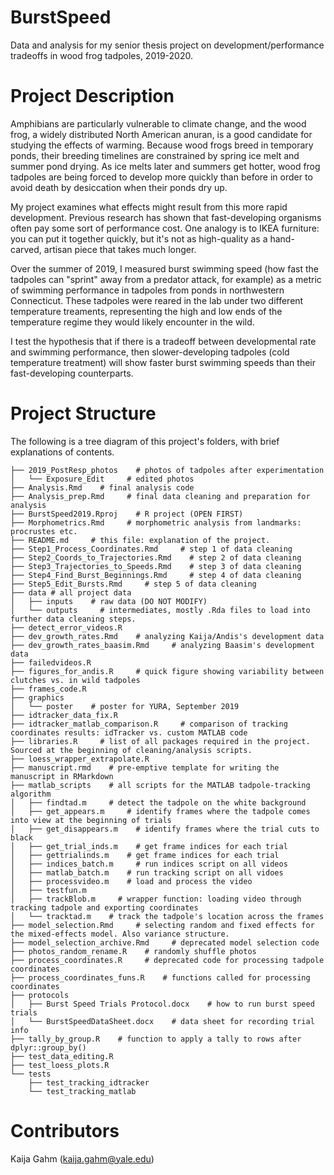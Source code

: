 # BurstSpeed
Data and analysis for my senior thesis project on development/performance tradeoffs in wood frog tadpoles, 2019-2020.

# Project Description
Amphibians are particularly vulnerable to climate change, and the wood frog, a widely distributed North American anuran, is a good candidate for studying the effects of warming. Because wood frogs breed in temporary ponds, their breeding timelines are constrained by spring ice melt and summer pond drying. As ice melts later and summers get hotter, wood frog tadpoles are being forced to develop more quickly than before in order to avoid death by desiccation when their ponds dry up.

My project examines what effects might result from this more rapid development. Previous research has shown that fast-developing organisms often pay some sort of performance cost. One analogy is to IKEA furniture: you can put it together quickly, but it's not as high-quality as a hand-carved, artisan piece that takes much longer.

Over the summer of 2019, I measured burst swimming speed (how fast the tadpoles can "sprint" away from a predator attack, for example) as a metric of swimming performance in tadpoles from ponds in northwestern Connecticut. These tadpoles were reared in the lab under two different temperature treaments, representing the high and low ends of the temperature regime they would likely encounter in the wild.

I test the hypothesis that if there is a tradeoff between developmental rate and swimming performance, then slower-developing tadpoles (cold temperature treatment) will show faster burst swimming speeds than their fast-developing counterparts.

# Project Structure
The following is a tree diagram of this project's folders, with brief explanations of contents.

```
├── 2019_PostResp_photos    # photos of tadpoles after experimentation
│   └── Exposure_Edit     # edited photos
├── Analysis.Rmd    # final analysis code
├── Analysis_prep.Rmd     # final data cleaning and preparation for analysis
├── BurstSpeed2019.Rproj    # R project (OPEN FIRST)
├── Morphometrics.Rmd     # morphometric analysis from landmarks: procrustes etc.
├── README.md     # this file: explanation of the project.
├── Step1_Process_Coordinates.Rmd     # step 1 of data cleaning
├── Step2_Coords_to_Trajectories.Rmd    # step 2 of data cleaning
├── Step3_Trajectories_to_Speeds.Rmd    # step 3 of data cleaning
├── Step4_Find_Burst_Beginnings.Rmd     # step 4 of data cleaning
├── Step5_Edit_Bursts.Rmd     # step 5 of data cleaning
├── data # all project data
│   ├── inputs    # raw data (DO NOT MODIFY)
│   └── outputs     # intermediates, mostly .Rda files to load into further data cleaning steps.
├── detect_error_videos.R
├── dev_growth_rates.Rmd    # analyzing Kaija/Andis's development data
├── dev_growth_rates_baasim.Rmd     # analyzing Baasim's development data
├── failedvideos.R
├── figures_for_andis.R     # quick figure showing variability between clutches vs. in wild tadpoles
├── frames_code.R
├── graphics
│   └── poster    # poster for YURA, September 2019
├── idtracker_data_fix.R
├── idtracker_matlab_comparison.R     # comparison of tracking coordinates results: idTracker vs. custom MATLAB code
├── libraries.R     # list of all packages required in the project. Sourced at the beginning of cleaning/analysis scripts.
├── loess_wrapper_extrapolate.R
├── manuscript.rmd    # pre-emptive template for writing the manuscript in RMarkdown
├── matlab_scripts    # all scripts for the MATLAB tadpole-tracking algorithm
│   ├── findtad.m     # detect the tadpole on the white background
│   ├── get_appears.m     # identify frames where the tadpole comes into view at the beginning of trials
│   ├── get_disappears.m    # identify frames where the trial cuts to black
│   ├── get_trial_inds.m    # get frame indices for each trial
│   ├── gettrialinds.m    # get frame indices for each trial
│   ├── indices_batch.m     # run indices script on all videos
│   ├── matlab_batch.m    # run tracking script on all vidoes
│   ├── processvideo.m    # load and process the video
│   ├── testfun.m
│   ├── trackBlob.m     # wrapper function: loading video through tracking tadpole and exporting coordinates
│   └── tracktad.m    # track the tadpole's location across the frames 
├── model_selection.Rmd     # selecting random and fixed effects for the mixed-effects model. Also variance structure.
├── model_selection_archive.Rmd     # deprecated model selection code
├── photos_random_rename.R    # randomly shuffle photos
├── process_coordinates.R     # deprecated code for processing tadpole coordinates
├── process_coordinates_funs.R    # functions called for processing coordinates
├── protocols
│   ├── Burst Speed Trials Protocol.docx    # how to run burst speed trials
│   └── BurstSpeedDataSheet.docx    # data sheet for recording trial info
├── tally_by_group.R    # function to apply a tally to rows after dplyr::group_by()
├── test_data_editing.R
├── test_loess_plots.R
└── tests
    ├── test_tracking_idtracker
    └── test_tracking_matlab
```

# Contributors
Kaija Gahm (kaija.gahm@yale.edu)

